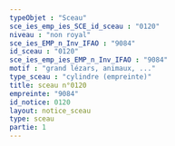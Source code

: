 ```yaml
---
typeObjet : "Sceau"
sce_ies_emp_ies_SCE_id_sceau : "0120"
niveau : "non royal"
sce_ies_EMP_n_Inv_IFAO : "9084"
id_sceau : "0120"
sce_ies_emp_ies_EMP_n_Inv_IFAO : "9084"
motif : "grand lézars, animaux, ..."
type_sceau : "cylindre (empreinte)"
title: sceau n°0120
empreinte: "9084"
id_notice: 0120
layout: notice_sceau
type: sceau
partie: 1
---
```

